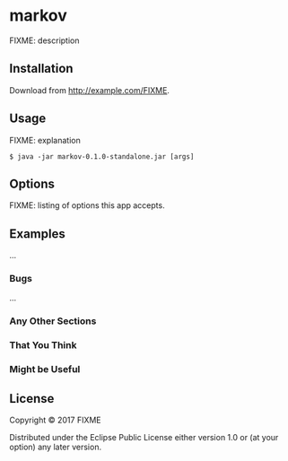 # markov

FIXME: description

## Installation

Download from http://example.com/FIXME.

## Usage

FIXME: explanation

    $ java -jar markov-0.1.0-standalone.jar [args]

## Options

FIXME: listing of options this app accepts.

## Examples

...

### Bugs

...

### Any Other Sections
### That You Think
### Might be Useful

## License

Copyright © 2017 FIXME

Distributed under the Eclipse Public License either version 1.0 or (at
your option) any later version.
